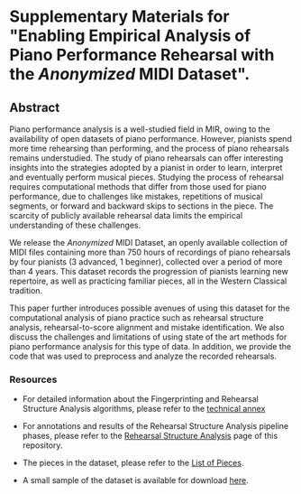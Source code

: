 # Supplementary Materials for  "Enabling Empirical Analysis of Piano Performance Rehearsal with the *Anonymized* MIDI Dataset".

## Abstract

Piano performance analysis is a well-studied field in MIR, owing to the availability of open datasets of piano performance.
However, pianists spend more time rehearsing than performing, and the process of piano rehearsals remains understudied. 
The study of piano rehearsals can offer interesting insights into the strategies adopted by a pianist in order to learn, interpret and eventually perform musical pieces.
Studying the process of rehearsal requires computational methods that differ from those used for piano performance, due to challenges like mistakes, repetitions of musical segments, or forward and backward skips to sections in the piece.
The scarcity of publicly available rehearsal data limits the empirical understanding of these challenges. 

We release the *Anonymized* MIDI Dataset, an openly available collection of MIDI files containing more than 750 hours of recordings of piano rehearsals by four pianists (3 advanced, 1 beginner), collected over a period of more than 4 years. 
This dataset records the progression of pianists learning new repertoire, as well as practicing familiar pieces, all in the Western Classical tradition.

This paper further introduces possible avenues of using this dataset for the computational analysis of piano practice such as rehearsal structure analysis, rehearsal-to-score alignment and mistake identification.
We also discuss the challenges and limitations of using state of the art methods for piano performance analysis for this type of data.
In addition, we provide the code that was used to preprocess and analyze the recorded rehearsals.


### Resources

- For detailed information about the Fingerprinting and Rehearsal Structure Analysis algorithms, please refer to the [technical annex](./technical_annex.pdf)

- For annotations and results of the Rehearsal Structure Analysis pipeline phases, please refer to the [Rehearsal Structure Analysis](./Rehearsal_Structure_Analysis/rsa_info.md) page of this repository.

- The pieces in the dataset, please refer to the [List of Pieces](./List_of_pieces.md).

- A small sample of the dataset is available for download [here](./Sample_Dataset.zip).